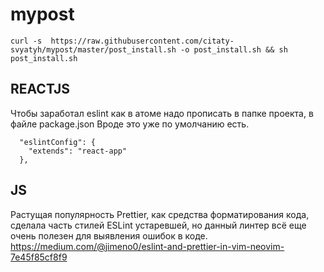 # mypost
```
curl -s  https://raw.githubusercontent.com/citaty-svyatyh/mypost/master/post_install.sh -o post_install.sh && sh post_install.sh
```

## REACTJS

Чтобы заработал eslint как в атоме надо прописать в папке проекта, в файле package.json 
Вроде это уже по умолчанию есть.
```
  "eslintConfig": {                                                                                                                                          
    "extends": "react-app"                                                                                                                                   
  },
```


## JS 
Растущая популярность Prettier, как средства форматирования кода, сделала часть стилей ESLint устаревшей, но данный линтер всё еще очень полезен для выявления ошибок в коде. 
https://medium.com/@jimeno0/eslint-and-prettier-in-vim-neovim-7e45f85cf8f9


